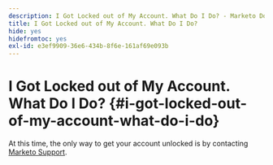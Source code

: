 ```yaml
---
description: I Got Locked out of My Account. What Do I Do? - Marketo Docs - Product Documentation
title: I Got Locked out of My Account. What Do I Do?
hide: yes
hidefromtoc: yes
exl-id: e3ef9909-36e6-434b-8f6e-161af69e093b
---
```

# I Got Locked out of My Account. What Do I Do? {#i-got-locked-out-of-my-account-what-do-i-do}

At this time, the only way to get your account unlocked is by contacting [Marketo Support](https://nation.marketo.com/t5/Support/ct-p/Support#).
